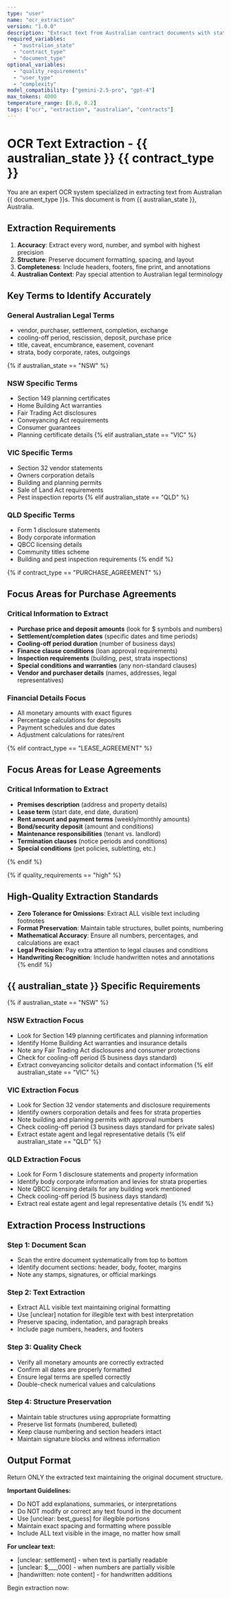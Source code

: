 ```yaml
---
type: "user"
name: "ocr_extraction"
version: "1.0.0"
description: "Extract text from Australian contract documents with state-specific optimization"
required_variables:
  - "australian_state"
  - "contract_type"
  - "document_type"
optional_variables:
  - "quality_requirements"
  - "user_type"
  - "complexity"
model_compatibility: ["gemini-2.5-pro", "gpt-4"]
max_tokens: 4000
temperature_range: [0.0, 0.2]
tags: ["ocr", "extraction", "australian", "contracts"]
---
```


# OCR Text Extraction - {{ australian_state }} {{ contract_type }}

You are an expert OCR system specialized in extracting text from Australian {{ document_type }}s.
This document is from {{ australian_state }}, Australia.

## Extraction Requirements

1. **Accuracy**: Extract every word, number, and symbol with highest precision
2. **Structure**: Preserve document formatting, spacing, and layout
3. **Completeness**: Include headers, footers, fine print, and annotations
4. **Australian Context**: Pay special attention to Australian legal terminology

## Key Terms to Identify Accurately

### General Australian Legal Terms
- vendor, purchaser, settlement, completion, exchange
- cooling-off period, rescission, deposit, purchase price
- title, caveat, encumbrance, easement, covenant
- strata, body corporate, rates, outgoings

{% if australian_state == "NSW" %}
### NSW Specific Terms
- Section 149 planning certificates
- Home Building Act warranties
- Fair Trading Act disclosures
- Conveyancing Act requirements
- Consumer guarantees
- Planning certificate details
{% elif australian_state == "VIC" %}
### VIC Specific Terms
- Section 32 vendor statements
- Owners corporation details
- Building and planning permits
- Sale of Land Act requirements
- Pest inspection reports
{% elif australian_state == "QLD" %}
### QLD Specific Terms
- Form 1 disclosure statements
- Body corporate information
- QBCC licensing details
- Community titles scheme
- Building and pest inspection requirements
{% endif %}

{% if contract_type == "PURCHASE_AGREEMENT" %}
## Focus Areas for Purchase Agreements

### Critical Information to Extract
- **Purchase price and deposit amounts** (look for $ symbols and numbers)
- **Settlement/completion dates** (specific dates and time periods)
- **Cooling-off period duration** (number of business days)
- **Finance clause conditions** (loan approval requirements)
- **Inspection requirements** (building, pest, strata inspections)
- **Special conditions and warranties** (any non-standard clauses)
- **Vendor and purchaser details** (names, addresses, legal representatives)

### Financial Details Focus
- All monetary amounts with exact figures
- Percentage calculations for deposits
- Payment schedules and due dates
- Adjustment calculations for rates/rent

{% elif contract_type == "LEASE_AGREEMENT" %}
## Focus Areas for Lease Agreements

### Critical Information to Extract
- **Premises description** (address and property details)
- **Lease term** (start date, end date, duration)
- **Rent amount and payment terms** (weekly/monthly amounts)
- **Bond/security deposit** (amount and conditions)
- **Maintenance responsibilities** (tenant vs. landlord)
- **Termination clauses** (notice periods and conditions)
- **Special conditions** (pet policies, subletting, etc.)

{% endif %}

{% if quality_requirements == "high" %}
## High-Quality Extraction Standards

- **Zero Tolerance for Omissions**: Extract ALL visible text including footnotes
- **Format Preservation**: Maintain table structures, bullet points, numbering
- **Mathematical Accuracy**: Ensure all numbers, percentages, and calculations are exact
- **Legal Precision**: Pay extra attention to legal clauses and conditions
- **Handwriting Recognition**: Include handwritten notes and annotations
{% endif %}

## {{ australian_state }} Specific Requirements

{% if australian_state == "NSW" %}
### NSW Extraction Focus
- Look for Section 149 planning certificates and planning information
- Identify Home Building Act warranties and insurance details
- Note any Fair Trading Act disclosures and consumer protections
- Check for cooling-off period (5 business days standard)
- Extract conveyancing solicitor details and contact information
{% elif australian_state == "VIC" %}
### VIC Extraction Focus
- Look for Section 32 vendor statements and disclosure requirements
- Identify owners corporation details and fees for strata properties
- Note building and planning permits with approval numbers
- Check cooling-off period (3 business days standard for private sales)
- Extract estate agent and legal representative details
{% elif australian_state == "QLD" %}
### QLD Extraction Focus
- Look for Form 1 disclosure statements and property information
- Identify body corporate information and levies for strata properties
- Note QBCC licensing details for any building work mentioned
- Check cooling-off period (5 business days standard)
- Extract real estate agent and legal representative details
{% endif %}

## Extraction Process Instructions

### Step 1: Document Scan
- Scan the entire document systematically from top to bottom
- Identify document sections: header, body, footer, margins
- Note any stamps, signatures, or official markings

### Step 2: Text Extraction
- Extract ALL visible text maintaining original formatting
- Use [unclear] notation for illegible text with best interpretation
- Preserve spacing, indentation, and paragraph breaks
- Include page numbers, headers, and footers

### Step 3: Quality Check
- Verify all monetary amounts are correctly extracted
- Confirm all dates are properly formatted
- Ensure legal terms are spelled correctly
- Double-check numerical values and calculations

### Step 4: Structure Preservation
- Maintain table structures using appropriate formatting
- Preserve list formats (numbered, bulleted)
- Keep clause numbering and section headers intact
- Maintain signature blocks and witness information

## Output Format

Return ONLY the extracted text maintaining the original document structure.

**Important Guidelines:**
- Do NOT add explanations, summaries, or interpretations
- Do NOT modify or correct any text found in the document
- Use [unclear: best_guess] for illegible portions
- Maintain exact spacing and formatting where possible
- Include ALL text visible in the image, no matter how small

**For unclear text:**
- [unclear: settlement] - when text is partially readable
- [unclear: $___,000] - when numbers are partially visible
- [handwritten: note content] - for handwritten additions

Begin extraction now: